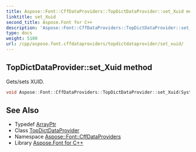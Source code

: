 ```yaml
---
title: Aspose::Font::CffDataProviders::TopDictDataProvider::set_Xuid method
linktitle: set_Xuid
second_title: Aspose.Font for C++
description: 'Aspose::Font::CffDataProviders::TopDictDataProvider::set_Xuid method. Gets/sets XUID in C++.'
type: docs
weight: 5100
url: /cpp/aspose.font.cffdataproviders/topdictdataprovider/set_xuid/
---
```

## TopDictDataProvider::set_Xuid method


Gets/sets XUID.

```cpp
void Aspose::Font::CffDataProviders::TopDictDataProvider::set_Xuid(System::ArrayPtr<double> value)
```

## See Also

* Typedef [ArrayPtr](../../../system/arrayptr/)
* Class [TopDictDataProvider](../)
* Namespace [Aspose::Font::CffDataProviders](../../)
* Library [Aspose.Font for C++](../../../)

